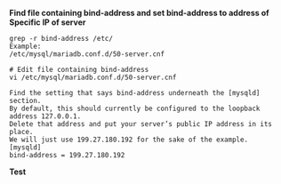 **Find file containing bind-address and set bind-address to address of Specific IP of server**
```
grep -r bind-address /etc/
Example:
/etc/mysql/mariadb.conf.d/50-server.cnf

# Edit file containing bind-address
vi /etc/mysql/mariadb.conf.d/50-server.cnf

Find the setting that says bind-address underneath the [mysqld] section. 
By default, this should currently be configured to the loopback address 127.0.0.1. 
Delete that address and put your server’s public IP address in its place. 
We will just use 199.27.180.192 for the sake of the example. 
[mysqld]
bind-address = 199.27.180.192
```

**Test**
